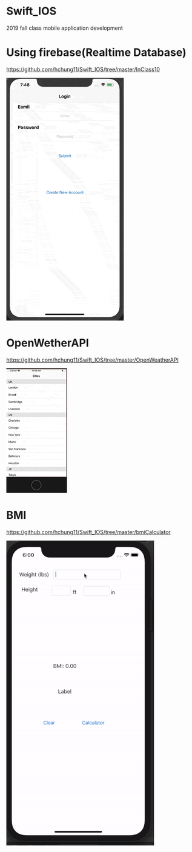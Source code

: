 # Swift_IOS
2019 fall class mobile application development 

# Using firebase(Realtime Database)
https://github.com/hchung11/Swift_IOS/tree/master/InClass10

![](gifForfront/little.gif)

# OpenWetherAPI
https://github.com/hchung11/Swift_IOS/tree/master/OpenWeatherAPI

![](OpenWeatherAPI/gif/newOne.gif)

# BMI 
https://github.com/hchung11/Swift_IOS/tree/master/bmiCalculator

![](bmiCalculator/ezgif.com-resize.gif)
